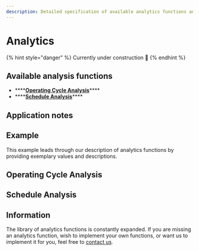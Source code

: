 ```yaml
---
description: Detailed specification of available analytics functions and their application.
---
```


# Analytics

{% hint style="danger" %}
Currently under construction 🚧
{% endhint %}

## Available analysis functions

* \*\*\*\*[**Operating Cycle Analysis**](analytics.md#operating-cycle-analysis)\*\*\*\*
* \*\*\*\*[**Schedule Analysis**](analytics.md#schedule-analysis)\*\*\*\*

## Application notes

## Example

This example leads through our description of analytics functions by providing exemplary values and descriptions.

## Operating Cycle Analysis

## Schedule Analysis

## Information

The library of analytics functions is constantly expanded. If you are missing an analytics function, wish to implement your own functions, or want us to implement it for you, feel free to [contact us](../../contact.md#support).

